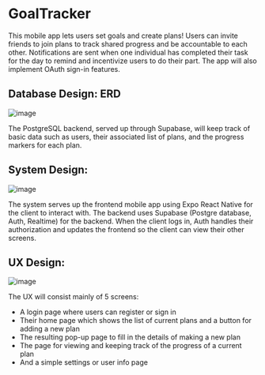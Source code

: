 # GoalTracker

This mobile app lets users set goals and create plans! Users can invite friends to join plans to track shared progress and be accountable to each other. Notifications are sent when one individual has completed their task for the day to remind and incentivize users to do their part. The app will also implement OAuth sign-in features.

## Database Design: ERD 
![image](https://github.com/user-attachments/assets/ae4c0601-497c-469a-a556-4f06dee53a95)

The PostgreSQL backend, served up through Supabase, will keep track of basic data such as users, their associated list of plans, and the progress markers for each plan.

## System Design: 
![image](https://github.com/user-attachments/assets/4d01817f-cb6e-4182-b640-7af73f68a0c5)

The system serves up the frontend mobile app using Expo React Native for the client to interact with. The backend uses Supabase (Postgre database, Auth, Realtime) for the backend. When the client logs in, Auth handles their authorization and updates the frontend so the client can view their other screens.

## UX Design:
![image](https://github.com/user-attachments/assets/2ecd695c-0e5e-4bf6-a921-f6d86a7b697b)

The UX will consist mainly of 5 screens: 
- A login page where users can register or sign in
- Their home page which shows the list of current plans and a button for adding a new plan
- The resulting pop-up page to fill in the details of making a new plan
- The page for viewing and keeping track of the progress of a current plan
- And a simple settings or user info page
